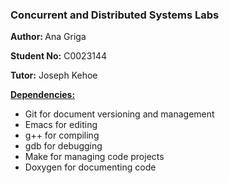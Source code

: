 <h3>Concurrent and Distributed Systems Labs</h3>

  <b>Author: </b> Ana Griga
  
  <b>Student No:</b> C0023144
  
  <b>Tutor:</b> Joseph Kehoe
  
 <b><u> Dependencies: </b></u>
  - Git for document versioning and management
  - Emacs for editing
  - g++ for compiling
  - gdb for debugging
  - Make for managing code projects
  - Doxygen for documenting code<br>

	
